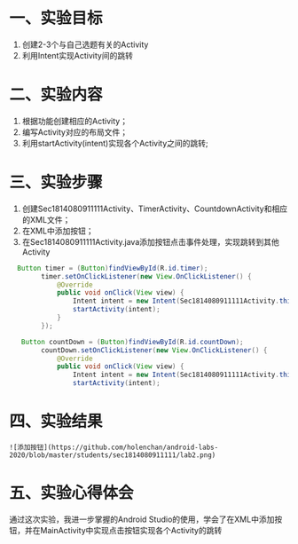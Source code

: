 # 一、实验目标

1. 创建2-3个与自己选题有关的Activity
2. 利用Intent实现Activity间的跳转

# 二、实验内容

1. 根据功能创建相应的Activity；
2. 编写Activity对应的布局文件；
3. 利用startActivity(intent)实现各个Activity之间的跳转;

# 三、实验步骤

1. 创建Sec1814080911111Activity、TimerActivity、CountdownActivity和相应的XML文件；
2. 在XML中添加按钮；
3. 在Sec1814080911111Activity.java添加按钮点击事件处理，实现跳转到其他Activity
```java
  Button timer = (Button)findViewById(R.id.timer);
        timer.setOnClickListener(new View.OnClickListener() {
            @Override
            public void onClick(View view) {
                Intent intent = new Intent(Sec1814080911111Activity.this,TimerActivity.class);
                startActivity(intent);
            }
        });

   Button countDown = (Button)findViewById(R.id.countDown);
        countDown.setOnClickListener(new View.OnClickListener() {
            @Override
            public void onClick(View view) {
                Intent intent = new Intent(Sec1814080911111Activity.this,CountdownActivity.class);
                startActivity(intent);
```


# 四、实验结果

```  
![添加按钮](https://github.com/holenchan/android-labs-2020/blob/master/students/sec1814080911111/lab2.png)
```  

# 五、实验心得体会
通过这次实验，我进一步掌握的Android Studio的使用，学会了在XML中添加按钮，并在MainActivity中实现点击按钮实现各个Activity的跳转
